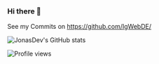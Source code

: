 ### Hi there 👋
See my Commits on https://github.com/IgWebDE/

![JonasDev's GitHub stats](https://github-readme-stats.vercel.app/api?username=JonasDevDE&theme=dracula&show_icons=true)

![Profile views](https://gpvc.arturio.dev/JonasDevDE)

<!--
**JonasDevDE/JonasDevDE** is a ✨ _special_ ✨ repository because its `README.md` (this file) appears on your GitHub profile.

Here are some ideas to get you started:

- 🔭 I’m currently working on ...
- 🌱 I’m currently learning ...
- 👯 I’m looking to collaborate on ...
- 🤔 I’m looking for help with ...
- 💬 Ask me about ...
- 📫 How to reach me: ...
- 😄 Pronouns: ...
- ⚡ Fun fact: ...
-->
